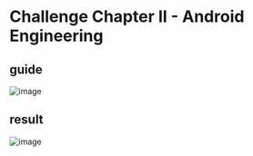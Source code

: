 # Challenge Chapter II - Android Engineering

## guide
![image](https://user-images.githubusercontent.com/70440045/185773066-464e3738-2c59-4aa4-94bf-c1fd2a81894b.png)

## result
![image](https://user-images.githubusercontent.com/70440045/185773205-3a2e52a6-eaab-4cb5-9688-b9c633e36e14.png)
